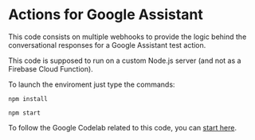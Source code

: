 # Actions for Google Assistant

This code consists on multiple webhooks to provide the logic behind the conversational responses for a Google Assistant test action.

This code is supposed to run on a custom Node.js server (and not as a Firebase Cloud Function).

To launch the enviroment just type the commands:

```
npm install

npm start
```

To follow the Google Codelab related to this code, you can
[start here](https://codelabs.developers.google.com/codelabs/actions-1/#0).